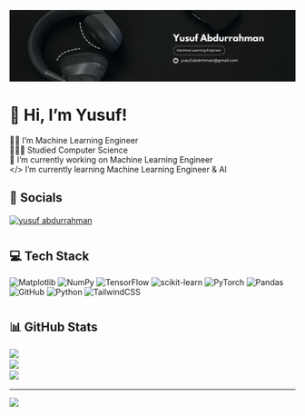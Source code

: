 ![logo](https://github.com/YusufAbdurrahmann/YusufAbdurrahmann/blob/main/Black%20Professional%20Motivational%20Quote%20LinkedIn%20Banner.png)
# 👋 Hi, I’m Yusuf!
  👨‍💻 I’m Machine Learning Engineer<br> 👨🏻‍🎓 Studied Computer Science<br> 🤖 I’m currently working on Machine Learning Engineer<br>  </> I’m currently learning Machine Learning Engineer & AI


## <h2>💬 Socials</h2>
<p align="left">
<a href="https://linkedin.com/in/yusuf abdurrahman" target="blank"><img align="center" src="https://raw.githubusercontent.com/rahuldkjain/github-profile-readme-generator/master/src/images/icons/Social/linked-in-alt.svg" alt="yusuf abdurrahman" height="30" width="40" /></a>
</p>

# <h2>💻 Tech Stack</h2>
![Matplotlib](https://img.shields.io/badge/Matplotlib-%23ffffff.svg?style=for-the-badge&logo=Matplotlib&logoColor=black) ![NumPy](https://img.shields.io/badge/numpy-%23013243.svg?style=for-the-badge&logo=numpy&logoColor=white) ![TensorFlow](https://img.shields.io/badge/TensorFlow-%23FF6F00.svg?style=for-the-badge&logo=TensorFlow&logoColor=white) ![scikit-learn](https://img.shields.io/badge/scikit--learn-%23F7931E.svg?style=for-the-badge&logo=scikit-learn&logoColor=white) ![PyTorch](https://img.shields.io/badge/PyTorch-%23EE4C2C.svg?style=for-the-badge&logo=PyTorch&logoColor=white) ![Pandas](https://img.shields.io/badge/pandas-%23150458.svg?style=for-the-badge&logo=pandas&logoColor=white) ![GitHub](https://img.shields.io/badge/github-%23121011.svg?style=for-the-badge&logo=github&logoColor=white) ![Python](https://img.shields.io/badge/python-3670A0?style=for-the-badge&logo=python&logoColor=ffdd54) ![TailwindCSS](https://img.shields.io/badge/tailwindcss-%2338B2AC.svg?style=for-the-badge&logo=tailwind-css&logoColor=white)
# <h2>📊 GitHub Stats</h2>
![](https://github-readme-stats.vercel.app/api?username=YusufAbdurrahmann&theme=dark&hide_border=true&include_all_commits=true&count_private=false)<br/>
![](https://nirzak-streak-stats.vercel.app/?user=YusufAbdurrahmann&theme=dark&hide_border=true)<br/>
![](https://github-readme-stats.vercel.app/api/top-langs/?username=YusufAbdurrahmann&theme=dark&hide_border=true&include_all_commits=true&count_private=false&layout=compact)

---
[![](https://visitcount.itsvg.in/api?id=YusufAbdurrahmann&icon=0&color=0)](https://visitcount.itsvg.in)



<!-- Proudly created with GPRM ( https://gprm.itsvg.in ) -->
